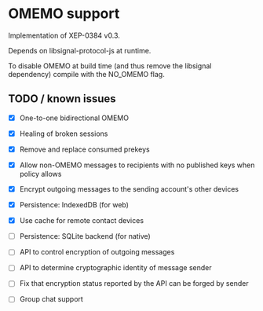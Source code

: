 # OMEMO support

Implementation of XEP-0384 v0.3.

Depends on libsignal-protocol-js at runtime.

To disable OMEMO at build time (and thus remove the libsignal dependency)
compile with the NO_OMEMO flag.

## TODO / known issues

- [x] One-to-one bidirectional OMEMO
- [x] Healing of broken sessions
- [x] Remove and replace consumed prekeys
- [x] Allow non-OMEMO messages to recipients with no published keys when policy allows
- [x] Encrypt outgoing messages to the sending account's other devices
- [x] Persistence: IndexedDB (for web)
- [x] Use cache for remote contact devices
- [ ] Persistence: SQLite backend (for native)
- [ ] API to control encryption of outgoing messages
- [ ] API to determine cryptographic identity of message sender
- [ ] Fix that encryption status reported by the API can be forged by sender
- [ ] Group chat support

